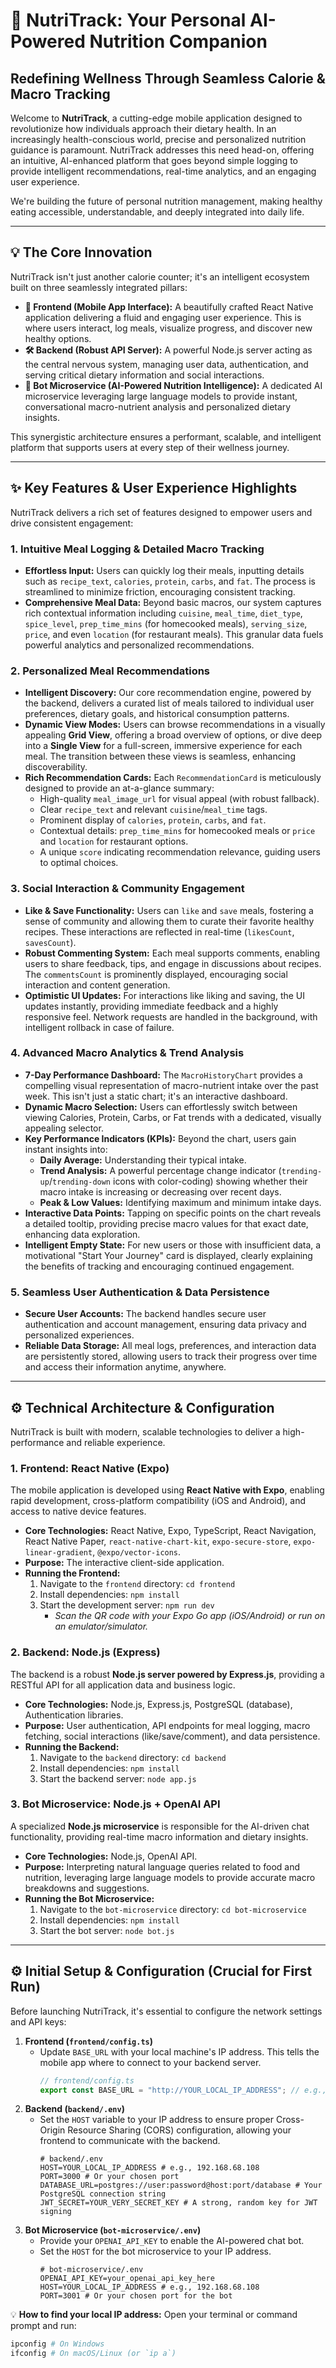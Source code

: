 # 🚀 NutriTrack: Your Personal AI-Powered Nutrition Companion

## Redefining Wellness Through Seamless Calorie & Macro Tracking

Welcome to **NutriTrack**, a cutting-edge mobile application designed to revolutionize how individuals approach their dietary health. In an increasingly health-conscious world, precise and personalized nutrition guidance is paramount. NutriTrack addresses this need head-on, offering an intuitive, AI-enhanced platform that goes beyond simple logging to provide intelligent recommendations, real-time analytics, and an engaging user experience.

We're building the future of personal nutrition management, making healthy eating accessible, understandable, and deeply integrated into daily life.

---

## 💡 The Core Innovation

NutriTrack isn't just another calorie counter; it's an intelligent ecosystem built on three seamlessly integrated pillars:

* **📱 Frontend (Mobile App Interface):** A beautifully crafted React Native application delivering a fluid and engaging user experience. This is where users interact, log meals, visualize progress, and discover new healthy options.
* **🛠 Backend (Robust API Server):** A powerful Node.js server acting as the central nervous system, managing user data, authentication, and serving critical dietary information and social interactions.
* **🤖 Bot Microservice (AI-Powered Nutrition Intelligence):** A dedicated AI microservice leveraging large language models to provide instant, conversational macro-nutrient analysis and personalized dietary insights.

This synergistic architecture ensures a performant, scalable, and intelligent platform that supports users at every step of their wellness journey.

---

## ✨ Key Features & User Experience Highlights

NutriTrack delivers a rich set of features designed to empower users and drive consistent engagement:

### 1. Intuitive Meal Logging & Detailed Macro Tracking
* **Effortless Input:** Users can quickly log their meals, inputting details such as `recipe_text`, `calories`, `protein`, `carbs`, and `fat`. The process is streamlined to minimize friction, encouraging consistent tracking.
* **Comprehensive Meal Data:** Beyond basic macros, our system captures rich contextual information including `cuisine`, `meal_time`, `diet_type`, `spice_level`, `prep_time_mins` (for homecooked meals), `serving_size`, `price`, and even `location` (for restaurant meals). This granular data fuels powerful analytics and personalized recommendations.

### 2. Personalized Meal Recommendations
* **Intelligent Discovery:** Our core recommendation engine, powered by the backend, delivers a curated list of meals tailored to individual user preferences, dietary goals, and historical consumption patterns.
* **Dynamic View Modes:** Users can browse recommendations in a visually appealing **Grid View**, offering a broad overview of options, or dive deep into a **Single View** for a full-screen, immersive experience for each meal. The transition between these views is seamless, enhancing discoverability.
* **Rich Recommendation Cards:** Each `RecommendationCard` is meticulously designed to provide an at-a-glance summary:
    * High-quality `meal_image_url` for visual appeal (with robust fallback).
    * Clear `recipe_text` and relevant `cuisine`/`meal_time` tags.
    * Prominent display of `calories`, `protein`, `carbs`, and `fat`.
    * Contextual details: `prep_time_mins` for homecooked meals or `price` and `location` for restaurant options.
    * A unique `score` indicating recommendation relevance, guiding users to optimal choices.

### 3. Social Interaction & Community Engagement
* **Like & Save Functionality:** Users can `like` and `save` meals, fostering a sense of community and allowing them to curate their favorite healthy recipes. These interactions are reflected in real-time (`likesCount`, `savesCount`).
* **Robust Commenting System:** Each meal supports comments, enabling users to share feedback, tips, and engage in discussions about recipes. The `commentsCount` is prominently displayed, encouraging social interaction and content generation.
* **Optimistic UI Updates:** For interactions like liking and saving, the UI updates instantly, providing immediate feedback and a highly responsive feel. Network requests are handled in the background, with intelligent rollback in case of failure.

### 4. Advanced Macro Analytics & Trend Analysis
* **7-Day Performance Dashboard:** The `MacroHistoryChart` provides a compelling visual representation of macro-nutrient intake over the past week. This isn't just a static chart; it's an interactive dashboard.
* **Dynamic Macro Selection:** Users can effortlessly switch between viewing Calories, Protein, Carbs, or Fat trends with a dedicated, visually appealing selector.
* **Key Performance Indicators (KPIs):** Beyond the chart, users gain instant insights into:
    * **Daily Average:** Understanding their typical intake.
    * **Trend Analysis:** A powerful percentage change indicator (`trending-up`/`trending-down` icons with color-coding) showing whether their macro intake is increasing or decreasing over recent days.
    * **Peak & Low Values:** Identifying maximum and minimum intake days.
* **Interactive Data Points:** Tapping on specific points on the chart reveals a detailed tooltip, providing precise macro values for that exact date, enhancing data exploration.
* **Intelligent Empty State:** For new users or those with insufficient data, a motivational "Start Your Journey" card is displayed, clearly explaining the benefits of tracking and encouraging continued engagement.

### 5. Seamless User Authentication & Data Persistence
* **Secure User Accounts:** The backend handles secure user authentication and account management, ensuring data privacy and personalized experiences.
* **Reliable Data Storage:** All meal logs, preferences, and interaction data are persistently stored, allowing users to track their progress over time and access their information anytime, anywhere.

---

## ⚙️ Technical Architecture & Configuration

NutriTrack is built with modern, scalable technologies to deliver a high-performance and reliable experience.

### **1. Frontend: React Native (Expo)**

The mobile application is developed using **React Native with Expo**, enabling rapid development, cross-platform compatibility (iOS and Android), and access to native device features.

* **Core Technologies:** React Native, Expo, TypeScript, React Navigation, React Native Paper, `react-native-chart-kit`, `expo-secure-store`, `expo-linear-gradient`, `@expo/vector-icons`.
* **Purpose:** The interactive client-side application.
* **Running the Frontend:**
    1.  Navigate to the `frontend` directory: `cd frontend`
    2.  Install dependencies: `npm install`
    3.  Start the development server: `npm run dev`
        * *Scan the QR code with your Expo Go app (iOS/Android) or run on an emulator/simulator.*

### **2. Backend: Node.js (Express)**

The backend is a robust **Node.js server powered by Express.js**, providing a RESTful API for all application data and business logic.

* **Core Technologies:** Node.js, Express.js, PostgreSQL (database), Authentication libraries.
* **Purpose:** User authentication, API endpoints for meal logging, macro fetching, social interactions (like/save/comment), and data persistence.
* **Running the Backend:**
    1.  Navigate to the `backend` directory: `cd backend`
    2.  Install dependencies: `npm install`
    3.  Start the backend server: `node app.js`

### **3. Bot Microservice: Node.js + OpenAI API**

A specialized **Node.js microservice** is responsible for the AI-driven chat functionality, providing real-time macro information and dietary insights.

* **Core Technologies:** Node.js, OpenAI API.
* **Purpose:** Interpreting natural language queries related to food and nutrition, leveraging large language models to provide accurate macro breakdowns and suggestions.
* **Running the Bot Microservice:**
    1.  Navigate to the `bot-microservice` directory: `cd bot-microservice`
    2.  Install dependencies: `npm install`
    3.  Start the bot server: `node bot.js`

---

## ⚙️ Initial Setup & Configuration (Crucial for First Run)

Before launching NutriTrack, it's essential to configure the network settings and API keys:

1.  **Frontend (`frontend/config.ts`)**
    * Update `BASE_URL` with your local machine's IP address. This tells the mobile app where to connect to your backend server.
        ```typescript
        // frontend/config.ts
        export const BASE_URL = "http://YOUR_LOCAL_IP_ADDRESS"; // e.g., "[http://192.168.68.108](http://192.168.68.108)"
        ```
2.  **Backend (`backend/.env`)**
    * Set the `HOST` variable to your IP address to ensure proper Cross-Origin Resource Sharing (CORS) configuration, allowing your frontend to communicate with the backend.
        ```dotenv
        # backend/.env
        HOST=YOUR_LOCAL_IP_ADDRESS # e.g., 192.168.68.108
        PORT=3000 # Or your chosen port
        DATABASE_URL=postgres://user:password@host:port/database # Your PostgreSQL connection string
        JWT_SECRET=YOUR_VERY_SECRET_KEY # A strong, random key for JWT signing
        ```
3.  **Bot Microservice (`bot-microservice/.env`)**
    * Provide your `OPENAI_API_KEY` to enable the AI-powered chat bot.
    * Set the `HOST` for the bot microservice to your IP address.
        ```dotenv
        # bot-microservice/.env
        OPENAI_API_KEY=your_openai_api_key_here
        HOST=YOUR_LOCAL_IP_ADDRESS # e.g., 192.168.68.108
        PORT=3001 # Or your chosen port for the bot
        ```

💡 **How to find your local IP address:**
Open your terminal or command prompt and run:
```bash
ipconfig # On Windows
ifconfig # On macOS/Linux (or `ip a`)
